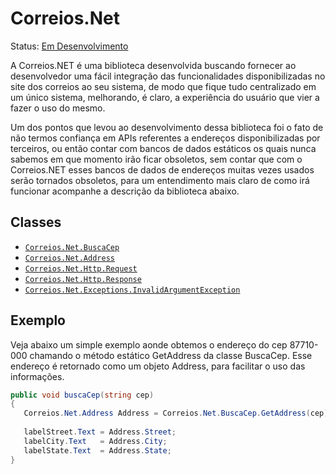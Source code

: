# Correios.Net
Status: [Em Desenvolvimento](http://www.youtube.com/watch?v=WuhOSr7xzCY)


A Correios.NET é uma biblioteca desenvolvida buscando fornecer ao desenvolvedor uma fácil integração das funcionalidades disponibilizadas no site dos correios ao seu sistema, de modo que fique tudo centralizado em um único sistema, melhorando, é claro, a experiência do usuário que vier a fazer o uso do mesmo.

Um dos pontos que levou ao desenvolvimento dessa biblioteca foi o fato de não termos confiança em APIs referentes a endereços disponibilizadas por terceiros, ou então contar com bancos de dados estáticos os quais nunca sabemos em que momento irão ficar obsoletos, sem contar que com o Correios.NET esses bancos de dados de endereços muitas vezes usados serão tornados obsoletos, para um entendimento mais claro de como irá funcionar acompanhe a descrição da biblioteca abaixo.

## Classes
* [`Correios.Net.BuscaCep`](https://github.com/volkoinen/Correios.Net/blob/1.0/src/BuscaCep.cs)
* [`Correios.Net.Address`](https://github.com/volkoinen/Correios.Net/blob/1.0/src/Address.cs)
* [`Correios.Net.Http.Request`](https://github.com/volkoinen/Correios.Net/blob/1.0/src/Http/Request.cs)
* [`Correios.Net.Http.Response`](https://github.com/volkoinen/Correios.Net/blob/1.0/src/Http/Response.cs)
* [`Correios.Net.Exceptions.InvalidArgumentException`](https://github.com/volkoinen/Correios.Net/blob/1.0/src/Exceptions/InvalidArgumentException.cs)


## Exemplo

Veja abaixo um simple exemplo aonde obtemos o endereço do cep 87710-000 chamando o método estático GetAddress da classe BuscaCep.
Esse endereço é retornado como um objeto Address, para facilitar o uso das informações.

```c#
public void buscaCep(string cep)
{
   Correios.Net.Address Address = Correios.Net.BuscaCep.GetAddress(cep);
   
   labelStreet.Text = Address.Street;
   labelCity.Text   = Address.City;
   labelState.Text  = Address.State;
}
```
